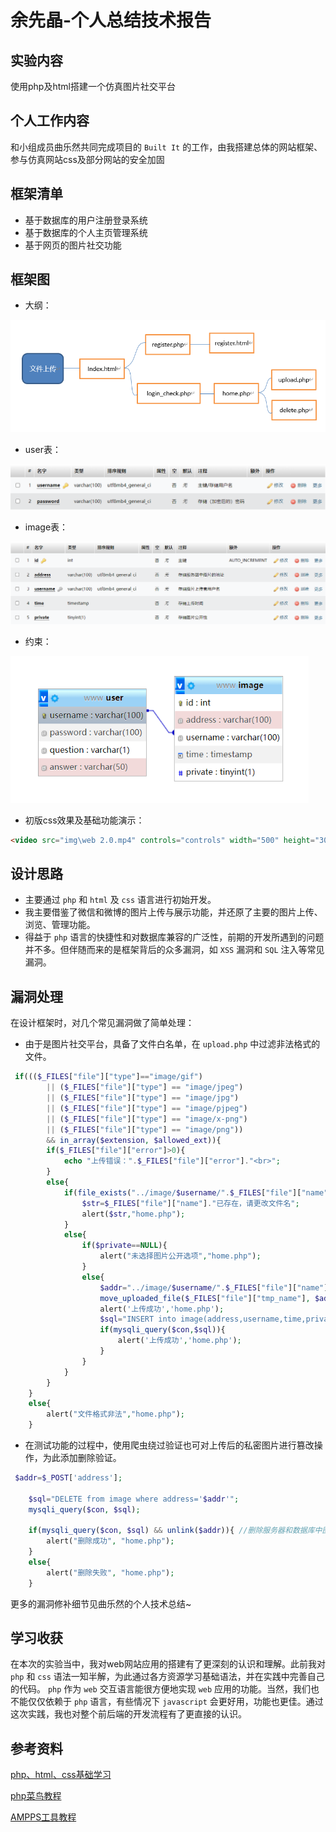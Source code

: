 # 余先晶-个人总结技术报告

## 实验内容

使用php及html搭建一个仿真图片社交平台

## 个人工作内容

和小组成员曲乐然共同完成项目的 `Built It` 的工作，由我搭建总体的网站框架、参与仿真网站css及部分网站的安全加固

## 框架清单

- 基于数据库的用户注册登录系统
- 基于数据库的个人主页管理系统
- 基于网页的图片社交功能

## 框架图

- 大纲：

![](img/大纲.png)

- user表：

![](img/user.png)

- image表：

![](img/image.png)

- 约束：

<img src="img\约束.png" style="zoom: 80%;" />

- 初版css效果及基础功能演示：

```HTML
<video src="img\web 2.0.mp4" controls="controls" width="500" height="300"></video>
```


## 设计思路

- 主要通过 `php` 和 `html` 及 `css` 语言进行初始开发。
- 我主要借鉴了微信和微博的图片上传与展示功能，并还原了主要的图片上传、浏览、管理功能。
- 得益于 `php` 语言的快捷性和对数据库兼容的广泛性，前期的开发所遇到的问题并不多。但伴随而来的是框架背后的众多漏洞，如 `XSS` 漏洞和 `SQL` 注入等常见漏洞。

## 漏洞处理

在设计框架时，对几个常见漏洞做了简单处理：

- 由于是图片社交平台，具备了文件白名单，在 `upload.php` 中过滤非法格式的文件。

```php
 if((($_FILES["file"]["type"]=="image/gif") 
        || ($_FILES["file"]["type"] == "image/jpeg")
        || ($_FILES["file"]["type"] == "image/jpg")
        || ($_FILES["file"]["type"] == "image/pjpeg")
        || ($_FILES["file"]["type"] == "image/x-png")
        || ($_FILES["file"]["type"] == "image/png")) 
        && in_array($extension, $allowed_ext)){
        if($_FILES["file"]["error"]>0){
            echo "上传错误：".$_FILES["file"]["error"]."<br>";
        }
        else{
            if(file_exists("../image/$username/".$_FILES["file"]["name"])){
                $str=$_FILES["file"]["name"]."已存在，请更改文件名";
                alert($str,"home.php");
            }
            else{
                if($private==NULL){
                    alert("未选择图片公开选项","home.php");
                }
                else{
                    $addr="../image/$username/".$_FILES["file"]["name"];
                    move_uploaded_file($_FILES["file"]["tmp_name"], $addr);
                    alert('上传成功','home.php');
                    $sql="INSERT into image(address,username,time,private) values('$addr','$username',NOW(),'$private')";
                    if(mysqli_query($con,$sql)){
                        alert('上传成功','home.php');
                    }
                }
            }
        }
    }
    else{
        alert("文件格式非法","home.php");
    }
```

- 在测试功能的过程中，使用爬虫绕过验证也可对上传后的私密图片进行篡改操作，为此添加删除验证。

```php
 $addr=$_POST['address'];
    
    $sql="DELETE from image where address='$addr'";
    mysqli_query($con, $sql);
    
    if(mysqli_query($con, $sql) && unlink($addr)){ //删除服务器和数据库中图片的痕迹
        alert("删除成功", "home.php");
    }
    else{
        alert("删除失败", "home.php");
    }
```

更多的漏洞修补细节见曲乐然的个人技术总结~

## 学习收获

在本次的实验当中，我对web网站应用的搭建有了更深刻的认识和理解。此前我对 `php` 和 `css` 语法一知半解，为此通过各方资源学习基础语法，并在实践中完善自己的代码。 `php` 作为 `web` 交互语言能很方便地实现 `web` 应用的功能。当然，我们也不能仅仅依赖于 `php` 语言，有些情况下  `javascript`  会更好用，功能也更佳。通过这次实践，我也对整个前后端的开发流程有了更直接的认识。

## 参考资料

[php、html、css基础学习](https://www.bilibili.com/video/BV19R4y1c7Zv?spm_id_from=333.337.search-card.all.click)

[php菜鸟教程](https://www.runoob.com/php/php-tutorial.html)

[AMPPS工具教程](https://blog.csdn.net/weixin_44305576/article/details/86982211)

